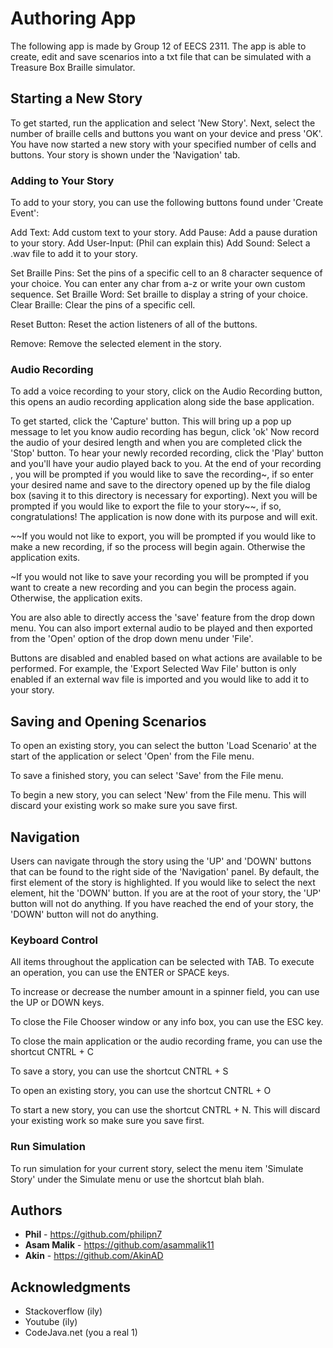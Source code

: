 # Authoring App

The following app is made by Group 12 of EECS 2311. The app is able to create, edit and save scenarios into a txt file that can be simulated with a Treasure Box Braille simulator. 

## Starting a New Story

To get started, run the application and select 'New Story'. Next, select the number of braille cells and buttons you want on your device and press 'OK'. You have now started a new story with your specified number of cells and buttons. Your story is shown under the 'Navigation' tab.

### Adding to Your Story

To add to your story, you can use the following buttons found under 'Create Event':

Add Text: Add custom text to your story. 
Add Pause: Add a pause duration to your story.
Add User-Input: (Phil can explain this)
Add Sound: Select a .wav file to add it to your story.

Set Braille Pins: Set the pins of a specific cell to an 8 character sequence of your choice. You can enter any char from a-z or write your own custom sequence.
Set Braille Word: Set braille to display a string of your choice.
Clear Braille: Clear the pins of a specific cell.

Reset Button: Reset the action listeners of all of the buttons.

Remove: Remove the selected element in the story.

### Audio Recording

To add a voice recording to your story, click on the Audio Recording button, this opens an audio recording application along side the base application.

To get started, click the 'Capture' button. This will bring up a pop up message to let you know audio recording has begun, click 'ok'
Now record the audio of your desired length and when you are completed click the 'Stop' button.
To hear your newly recorded recording, click the 'Play' button and you'll have your audio played back to you. At the end of your recording , you will be prompted if you would like to save the recording~, if so  enter your desired name and save to the directory opened up by the file dialog box (saving it to this directory is necessary for exporting). Next you will be prompted if you would like to export the file to your story~~, if so, congratulations! The application is now done with its purpose and will exit. 

~~If you would not like to export, you will be prompted if you would like to make a new recording, if so the process will begin again. Otherwise the application exits.

~If you would not like to save your recording you will be prompted if you want to create a new recording and  you can begin the process again. Otherwise, the application exits.

You are also able to directly access the 'save' feature from the drop down menu. You can also import external audio to be played and then exported from the 'Open' option of the drop down menu under 'File'. 

Buttons are disabled and enabled based on what actions are available to be performed. For example, the 'Export Selected Wav File' button is only enabled if an external wav file is imported and you would like to add it to your story.

## Saving and Opening Scenarios

To open an existing story, you can select the button 'Load Scenario' at the start of the application or select 'Open' from the File menu. 

To save a finished story, you can select 'Save' from the File menu.

To begin a new story, you can select 'New' from the File menu. This will discard your existing work so make sure you save first.

## Navigation

Users can navigate through the story using the 'UP' and 'DOWN' buttons that can be found to the right side of the 'Navigation' panel. By default, the first element of the story is highlighted. If you would like to select the next element, hit the 'DOWN' button. If you are at the root of your story, the 'UP' button will not do anything. If you have reached the end of your story, the 'DOWN' button will not do anything.

### Keyboard Control

All items throughout the application can be selected with TAB. To execute an operation, you can use the ENTER or SPACE keys. 

To increase or decrease the number amount in a spinner field, you can use the UP or DOWN keys.

To close the File Chooser window or any info box, you can use the ESC key.

To close the main application or the audio recording frame, you can use the shortcut CNTRL + C

To save a story, you can use the shortcut CNTRL + S

To open an existing story, you can use the shortcut CNTRL + O

To start a new story, you can use the shortcut CNTRL + N. This will discard your existing work so make sure you save first.

### Run Simulation

To run simulation for your current story, select the menu item 'Simulate Story' under the Simulate menu or use the shortcut blah blah.

## Authors

* **Phil** - https://github.com/philipn7
* **Asam Malik** - https://github.com/asammalik11
* **Akin** - https://github.com/AkinAD

## Acknowledgments

* Stackoverflow (ily)
* Youtube (ily)
* CodeJava.net (you a real 1)


